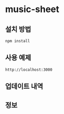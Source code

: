 # music-sheet

> 

## 설치 방법
```
npm install
```

## 사용 예제
```
http://localhost:3000
```

## 업데이트 내역


## 정보
